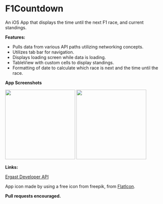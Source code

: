 
# F1Countdown
An iOS App that displays the time until the next F1 race, and current standings.

**Features:**

- Pulls data from various API paths utilizing networking concepts.
- Utilizes tab bar for navigation.
- Displays loading screen while data is loading.
- TableView with custom cells to display standings.
- Formatting of date to calculate which race is next and the time until the race.

**App Screenshots**

<img src="Screenshots/1.jpg" width="225"> <img src="Screenshots/2.jpg" width="225">

**Links:**

[Ergast Developer API](https://ergast.com/mrd/)

App icon made by using a free icon from freepik, from [FlatIcon](https://flaticon.com).


**Pull requests encouraged.**
